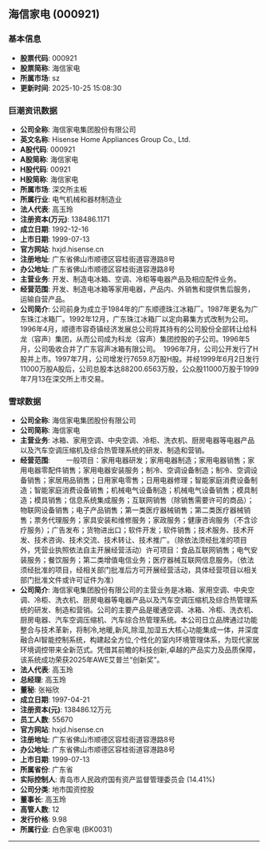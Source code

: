 ## 海信家电 (000921)

### 基本信息

- **股票代码**: 000921
- **股票简称**: 海信家电
- **所属市场**: sz
- **更新时间**: 2025-10-25 15:08:30

### 巨潮资讯数据

- **公司全称**: 海信家电集团股份有限公司
- **英文名称**: Hisense Home Appliances Group Co., Ltd.
- **A股代码**: 000921
- **A股简称**: 海信家电
- **H股代码**: 00921
- **H股简称**: 海信家电
- **所属市场**: 深交所主板
- **所属行业**: 电气机械和器材制造业
- **法人代表**: 高玉玲
- **注册资本(万元)**: 138486.1171
- **成立日期**: 1992-12-16
- **上市日期**: 1999-07-13
- **官方网站**: hxjd.hisense.cn
- **注册地址**: 广东省佛山市顺德区容桂街道容港路8号
- **办公地址**: 广东省佛山市顺德区容桂街道容港路8号
- **主营业务**: 开发、制造电冰箱、空调、冷柜等电器产品及相应配件业务。
- **经营范围**: 开发、制造电冰箱等家用电器，产品内、外销售和提供售后服务，运输自营产品。
- **公司简介**: 公司前身为成立于1984年的广东顺德珠江冰箱厂。1987年更名为广东珠江冰箱厂。1992年12月，广东珠江冰箱厂以定向募集方式改制为公司。1996年4月，顺德市容奇镇经济发展总公司将其持有的公司股份全部转让给科龙（容声）集团，从而公司成为科龙（容声）集团控股的子公司。1996年5月，公司吸收合并了广东容声冰箱有限公司。　1996年7月，公司公开发行了H股并上市。1997年7月，公司增发行7659.8万股H股。并经1999年6月2日发行11000万股A股后，公司总股本达88200.6563万股，公众股11000万股于1999年7月13在深交所上市交易。

### 雪球数据

- **公司全称**: 海信家电集团股份有限公司
- **公司简称**: 海信家电
- **主营业务**: 冰箱、家用空调、中央空调、冷柜、洗衣机、厨房电器等电器产品以及汽车空调压缩机及综合热管理系统的研发、制造和营销。
- **经营范围**: 　　一般项目：家用电器研发；家用电器制造；家用电器销售；家用电器零配件销售；家用电器安装服务；制冷、空调设备制造；制冷、空调设备销售；家居用品销售；日用家电零售；日用电器修理；智能家庭消费设备制造；智能家庭消费设备销售；机械电气设备制造；机械电气设备销售；模具制造；模具销售；信息系统集成服务；互联网销售（除销售需要许可的商品）；物联网设备销售；电子产品销售；第一类医疗器械销售；第二类医疗器械销售；票务代理服务；家具安装和维修服务；家政服务；健康咨询服务（不含诊疗服务）；广告发布；货物进出口；软件开发；软件销售；技术服务、技术开发、技术咨询、技术交流、技术转让、技术推广。（除依法须经批准的项目外，凭营业执照依法自主开展经营活动）许可项目：食品互联网销售；电气安装服务；餐饮服务；第二类增值电信业务；医疗器械互联网信息服务。（依法须经批准的项目，经相关部门批准后方可开展经营活动，具体经营项目以相关部门批准文件或许可证件为准）
- **公司简介**: 海信家电集团股份有限公司的主营业务是冰箱、家用空调、中央空调、冷柜、洗衣机、厨房电器等电器产品以及汽车空调压缩机及综合热管理系统的研发、制造和营销。公司的主要产品是暖通空调、冰箱、冷柜、洗衣机、厨房电器、汽车空调压缩机、汽车综合热管理系统。本公司日立品牌通过功能整合与技术革新，将制冷,地暖,新风,除湿,加湿五大核心功能集成一体，并深度融合AI智能控制系统，构建起全方位,个性化的室内环境管理体系，为现代家居环境调控带来全新范式。凭借其前瞻的科技创新,卓越的产品实力及品质保障，该系统成功荣获2025年AWE艾普兰“创新奖”。
- **法人代表**: 高玉玲
- **总经理**: 高玉玲
- **董秘**: 张裕欣
- **成立日期**: 1997-04-21
- **注册资本(元)**: 138486.12万元
- **员工人数**: 55670
- **官方网站**: hxjd.hisense.cn
- **注册地址**: 广东省佛山市顺德区容桂街道容港路8号
- **办公地址**: 广东省佛山市顺德区容桂街道容港路8号
- **上市日期**: 1999-07-13
- **所属省份**: 广东省
- **实际控制人**: 青岛市人民政府国有资产监督管理委员会 (14.41%)
- **公司分类**: 地市国资控股
- **董事长**: 高玉玲
- **高管人数**: 12
- **发行价格**: 9.98
- **所属行业**: 白色家电 (BK0031)

---